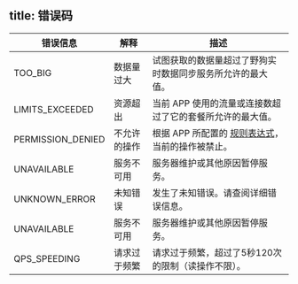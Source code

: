 title:  错误码
---

错误信息	|	解释	|  描述
---- | -------- | ---
TOO_BIG | 数据量过大 | 试图获取的数据量超过了野狗实时数据同步服务所允许的最大值。	
LIMITS_EXCEEDED | 资源超出 | 当前 APP 使用的流量或连接数超过了它的套餐所允许的最大值。
PERMISSION_DENIED | 不允许的操作 | 根据 APP 所配置的 [规则表达式](/api/sync/rule.html)，当前的操作被禁止。 	
UNAVAILABLE | 服务不可用 | 服务器维护或其他原因暂停服务。 	
UNKNOWN_ERROR | 未知错误 | 发生了未知错误。请查阅详细错误信息。		
UNAVAILABLE | 服务不可用 | 服务器维护或其他原因暂停服务。 	
QPS_SPEEDING |  请求过于频繁 | 请求过于频繁，超过了5秒120次的限制（读操作不限）。	
			
